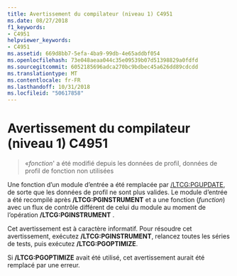 ```yaml
---
title: Avertissement du compilateur (niveau 1) C4951
ms.date: 08/27/2018
f1_keywords:
- C4951
helpviewer_keywords:
- C4951
ms.assetid: 669d8bb7-5efa-4ba9-99db-4e65addbf054
ms.openlocfilehash: 73e048aeaa044c35e09539b07d51398829a0fdfd
ms.sourcegitcommit: 6052185696adca270bc9bdbec45a626dd89cdcdd
ms.translationtype: MT
ms.contentlocale: fr-FR
ms.lasthandoff: 10/31/2018
ms.locfileid: "50617858"
---
```

# <a name="compiler-warning-level-1-c4951"></a>Avertissement du compilateur (niveau 1) C4951

> «*fonction*' a été modifié depuis les données de profil, données de profil de fonction non utilisées

Une fonction d’un module d’entrée a été remplacée par [/LTCG:PGUPDATE](../../build/reference/ltcg-link-time-code-generation.md), de sorte que les données de profil ne sont plus valides. Le module d’entrée a été recompilé après **/LTCG:PGINSTRUMENT** et a une fonction (*function*) avec un flux de contrôle différent de celui du module au moment de l’opération **/LTCG:PGINSTRUMENT** .

Cet avertissement est à caractère informatif. Pour résoudre cet avertissement, exécutez **/LTCG:PGINSTRUMENT**, relancez toutes les séries de tests, puis exécutez **/LTCG:PGOPTIMIZE**.

Si **/LTCG:PGOPTIMIZE** avait été utilisé, cet avertissement aurait été remplacé par une erreur.